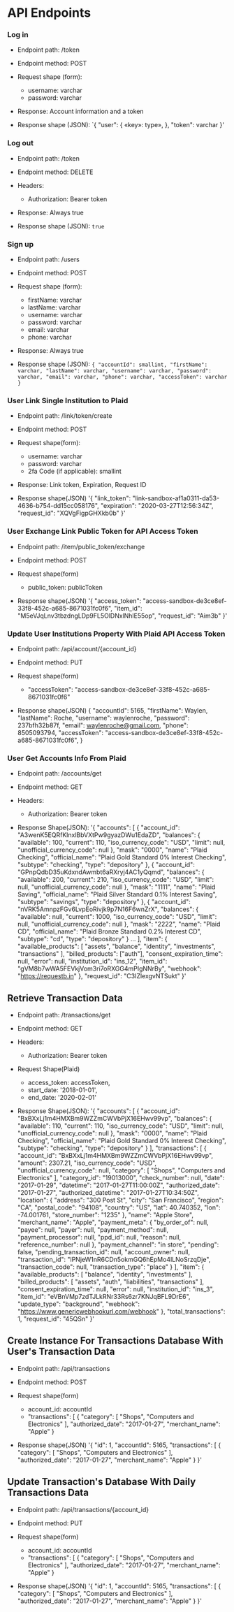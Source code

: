# API Endpoints

### Log in

* Endpoint path: /token
* Endpoint method: POST

* Request shape (form):
  * username: varchar
  * password: varchar

* Response: Account information and a token
* Response shape (JSON):
    `{
      "user": {
        «key»: type»,
      },
      "token": varchar
    }'

### Log out

* Endpoint path: /token
* Endpoint method: DELETE

* Headers:
  * Authorization: Bearer token

* Response: Always true
* Response shape (JSON):
    `
    true
    `

### Sign up

* Endpoint path: /users
* Endpoint method: POST

* Request shape (form):
  * firstName: varchar
  * lastName: varchar
  * username: varchar
  * password: varchar
  * email: varchar
  * phone: varchar

* Response: Always true
* Response shape (JSON):
    `
    {
      "accountId": smallint,
      "firstName": varchar,
      "lastName": varchar,
      "username": varchar,
      "password": varchar,
      "email": varchar,
      "phone": varchar,
      "accessToken": varchar
    }
    `

### User Link Single Institution to Plaid

* Endpoint path: /link/token/create
* Endpoint method: POST

* Request shape(form):
  * username: varchar
  * password: varchar
  * 2fa Code (if applicable): smallint

* Response: Link token, Expiration, Request ID
* Response shape(JSON)
'{
  "link_token": "link-sandbox-af1a0311-da53-4636-b754-dd15cc058176",
  "expiration": "2020-03-27T12:56:34Z",
  "request_id": "XQVgFigpGHXkb0b"
}'

### User Exchange Link Public Token for API Access Token

* Endpoint path: /item/public_token/exchange
* Endpoint method: POST

* Request shape(form)
  * public_token: publicToken

* Response shape(JSON)
'{
  "access_token": "access-sandbox-de3ce8ef-33f8-452c-a685-8671031fc0f6",
  "item_id": "M5eVJqLnv3tbzdngLDp9FL5OlDNxlNhlE55op",
  "request_id": "Aim3b"
}'

### Update User Institutions Property With Plaid API Access Token

* Endpoint path: /api/account/{account_id}
* Endpoint method: PUT

* Request shape(form)
  * "accessToken": "access-sandbox-de3ce8ef-33f8-452c-a685-8671031fc0f6"

* Response shape(JSON)
  {
      "accountId": 5165,
      "firstName": Waylen,
      "lastName": Roche,
      "username": waylenroche,
      "password": 237bfh32b87f,
      "email": waylenroche@gmail.com,
      "phone": 8505093794,
      "accessToken": "access-sandbox-de3ce8ef-33f8-452c-a685-8671031fc0f6",
    }

### User Get Accounts Info From Plaid

* Endpoint path: /accounts/get
* Endpoint method: GET

* Headers:
  * Authorization: Bearer token

* Response Shape(JSON):
'{
  "accounts": [
    {
      "account_id": "A3wenK5EQRfKlnxlBbVXtPw9gyazDWu1EdaZD",
      "balances": {
        "available": 100,
        "current": 110,
        "iso_currency_code": "USD",
        "limit": null,
        "unofficial_currency_code": null
      },
      "mask": "0000",
      "name": "Plaid Checking",
      "official_name": "Plaid Gold Standard 0% Interest Checking",
      "subtype": "checking",
      "type": "depository"
    },
    {
      "account_id": "GPnpQdbD35uKdxndAwmbt6aRXryj4AC1yQqmd",
      "balances": {
        "available": 200,
        "current": 210,
        "iso_currency_code": "USD",
        "limit": null,
        "unofficial_currency_code": null
      },
      "mask": "1111",
      "name": "Plaid Saving",
      "official_name": "Plaid Silver Standard 0.1% Interest Saving",
      "subtype": "savings",
      "type": "depository"
    },
    {
      "account_id": "nVRK5AmnpzFGv6LvpEoRivjk9p7N16F6wnZrX",
      "balances": {
        "available": null,
        "current": 1000,
        "iso_currency_code": "USD",
        "limit": null,
        "unofficial_currency_code": null
      },
      "mask": "2222",
      "name": "Plaid CD",
      "official_name": "Plaid Bronze Standard 0.2% Interest CD",
      "subtype": "cd",
      "type": "depository"
    }
    ...
  ],
  "item": {
    "available_products": [
      "assets",
      "balance",
      "identity",
      "investments",
      "transactions"
    ],
    "billed_products": ["auth"],
    "consent_expiration_time": null,
    "error": null,
    "institution_id": "ins_12",
    "item_id": "gVM8b7wWA5FEVkjVom3ri7oRXGG4mPIgNNrBy",
    "webhook": "https://requestb.in"
  },
  "request_id": "C3IZlexgvNTSukt"
}'

## Retrieve Transaction Data

* Endpoint path: /transactions/get
* Endpoint method: GET

* Headers:
  * Authorization: Bearer token

* Request Shape(Plaid)
  * access_token: accessToken,
  * start_date: '2018-01-01',
  * end_date: '2020-02-01'

* Response Shape(JSON):
  '{
  "accounts": [
    {
      "account_id": "BxBXxLj1m4HMXBm9WZZmCWVbPjX16EHwv99vp",
      "balances": {
        "available": 110,
        "current": 110,
        "iso_currency_code": "USD",
        "limit": null,
        "unofficial_currency_code": null
      },
      "mask": "0000",
      "name": "Plaid Checking",
      "official_name": "Plaid Gold Standard 0% Interest Checking",
      "subtype": "checking",
      "type": "depository"
    }
  ],
  "transactions": [
    {
      "account_id": "BxBXxLj1m4HMXBm9WZZmCWVbPjX16EHwv99vp",
      "amount": 2307.21,
      "iso_currency_code": "USD",
      "unofficial_currency_code": null,
      "category": [
        "Shops",
        "Computers and Electronics"
      ],
      "category_id": "19013000",
      "check_number": null,
      "date": "2017-01-29",
      "datetime": "2017-01-27T11:00:00Z",
      "authorized_date": "2017-01-27",
      "authorized_datetime": "2017-01-27T10:34:50Z",
      "location": {
        "address": "300 Post St",
        "city": "San Francisco",
        "region": "CA",
        "postal_code": "94108",
        "country": "US",
        "lat": 40.740352,
        "lon": -74.001761,
        "store_number": "1235"
      },
      "name": "Apple Store",
      "merchant_name": "Apple",
      "payment_meta": {
        "by_order_of": null,
        "payee": null,
        "payer": null,
        "payment_method": null,
        "payment_processor": null,
        "ppd_id": null,
        "reason": null,
        "reference_number": null
      },
      "payment_channel": "in store",
      "pending": false,
      "pending_transaction_id": null,
      "account_owner": null,
      "transaction_id": "lPNjeW1nR6CDn5okmGQ6hEpMo4lLNoSrzqDje",
      "transaction_code": null,
      "transaction_type": "place"
    }
  ],
  "item": {
    "available_products": [
      "balance",
      "identity",
      "investments"
    ],
    "billed_products": [
      "assets",
      "auth",
      "liabilities",
      "transactions"
    ],
    "consent_expiration_time": null,
    "error": null,
    "institution_id": "ins_3",
    "item_id": "eVBnVMp7zdTJLkRNr33Rs6zr7KNJqBFL9DrE6",
    "update_type": "background",
    "webhook": "https://www.genericwebhookurl.com/webhook"
  },
  "total_transactions": 1,
  "request_id": "45QSn"
}'

## Create Instance For Transactions Database With User's Transaction Data

* Endpoint path: /api/transactions
* Endpoint method: POST

* Request shape(form)
  * account_id: accountId
  * "transactions": [
    {
      "category": [
        "Shops",
        "Computers and Electronics"
      ],
      "authorized_date": "2017-01-27",
      "merchant_name": "Apple"
      }

* Response shape(JSON)
  '{
    "id": 1,
    "accountId": 5165,
    "transactions": [
    {
      "category": [
        "Shops",
        "Computers and Electronics"
      ],
      "authorized_date": "2017-01-27",
      "merchant_name": "Apple"
      }
  }'

## Update Transaction's Database With Daily Transactions Data

* Endpoint path: /api/transactions/{account_id}
* Endpoint method: PUT

* Request shape(form)
  * account_id: accountId
  * "transactions": [
    {
      "category": [
        "Shops",
        "Computers and Electronics"
      ],
      "authorized_date": "2017-01-27",
      "merchant_name": "Apple"
      }

* Response shape(JSON)
  '{
    "id": 1,
    "accountId": 5165,
    "transactions": [
    {
      "category": [
        "Shops",
        "Computers and Electronics"
      ],
      "authorized_date": "2017-01-27",
      "merchant_name": "Apple"
      }
  }'

